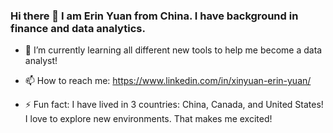 ### Hi there 👋 I am Erin Yuan from China. I have background in finance and data analytics.


- 🌱 I’m currently learning all different new tools to help me become a data analyst!
- 📫 How to reach me: https://www.linkedin.com/in/xinyuan-erin-yuan/

- ⚡ Fun fact: I have lived in 3 countries: China, Canada, and United States! I love to explore new environments. That makes me excited!

